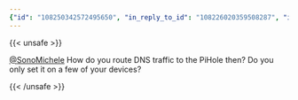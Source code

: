 ```yaml
---
{"id": "108250342572495650", "in_reply_to_id": "108226020359508287", "in_reply_to_account_id": "218157", "sensitive": false, "spoiler_text": "", "visibility": "unlisted", "language": "en", "replies_count": 1, "reblogs_count": 0, "favourites_count": 0, "edited_at": null, "reblog": null, "application": null, "account": {"id": "108219415927856966", "username": "brozek", "acct": "brozek", "display_name": "Brandon Rozek", "url": "https://fosstodon.org/@brozek", "uri": "https://fosstodon.org/users/brozek", "avatar": "https://cdn.fosstodon.org/accounts/avatars/108/219/415/927/856/966/original/bae9f46f23936e79.jpg", "avatar_static": "https://cdn.fosstodon.org/accounts/avatars/108/219/415/927/856/966/original/bae9f46f23936e79.jpg", "header": "https://fosstodon.org/headers/original/missing.png", "header_static": "https://fosstodon.org/headers/original/missing.png", "noindex": true, "roles": []}, "media_attachments": [], "mentions": [{"id": "218157", "username": "SonoMichele", "url": "https://fosstodon.org/@SonoMichele", "acct": "SonoMichele"}], "tags": [], "emojis": [], "card": null, "poll": null, "syndication": "https://fosstodon.org/@brozek/108250342572495650", "date": "2022-05-05T16:45:43.258Z"}
---
```

{{< unsafe >}}
<p><span class="h-card" translate="no"><a href="https://fosstodon.org/@SonoMichele" class="u-url mention">@<span>SonoMichele</span></a></span> How do you route DNS traffic to the PiHole then? Do you only set it on a few of your devices?</p>
{{< /unsafe >}}
